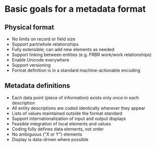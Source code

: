 # Basic goals for a metadata format

## Physical format

* No limits on record or field size
* Support part/whole relationships
* Fully extensible; can add new elements as needed
* Support linking between entities (e.g. FRBR work/work relationships)
* Enable Unicode everywhere
* Support versioning
* Format definition is in a standard machine-actionable encoding

## Metadata definitions

* Each data point (piece of information) exists only once in each description
* All entity descriptions are coded identically wherever they appear
* Lists of values maintained outside the format standard
* Support internationalization of input and output displays
* Feasible integration of local elements and values
* Coding fully defines data elements, not order
* No ambiguous ("X or Y") elements
* Display is data-driven where possible

